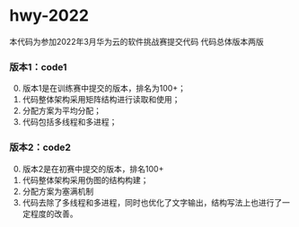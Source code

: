 # hwy-2022

本代码为参加2022年3月华为云的软件挑战赛提交代码
代码总体版本两版

### 版本1：code1

0. 版本1是在训练赛中提交的版本，排名为100+；
1. 代码整体架构采用矩阵结构进行读取和使用；
2. 分配方案为平均分配；
3. 代码包括多线程和多进程；

### 版本2：code2

0. 版本2是在初赛中提交的版本，排名100+
1. 代码整体架构采用伪图的结构构建；
2. 分配方案为塞满机制
3. 代码去除了多线程和多进程，同时也优化了文字输出，结构写法上也进行了一定程度的改善。
